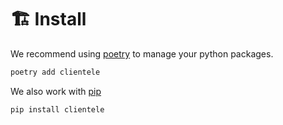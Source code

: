 # 🏗️ Install

We recommend using [poetry](https://python-poetry.org/) to manage your python packages.

```sh
poetry add clientele
```

We also work with [pip](https://pip.pypa.io/en/stable/)

```sh
pip install clientele
```
